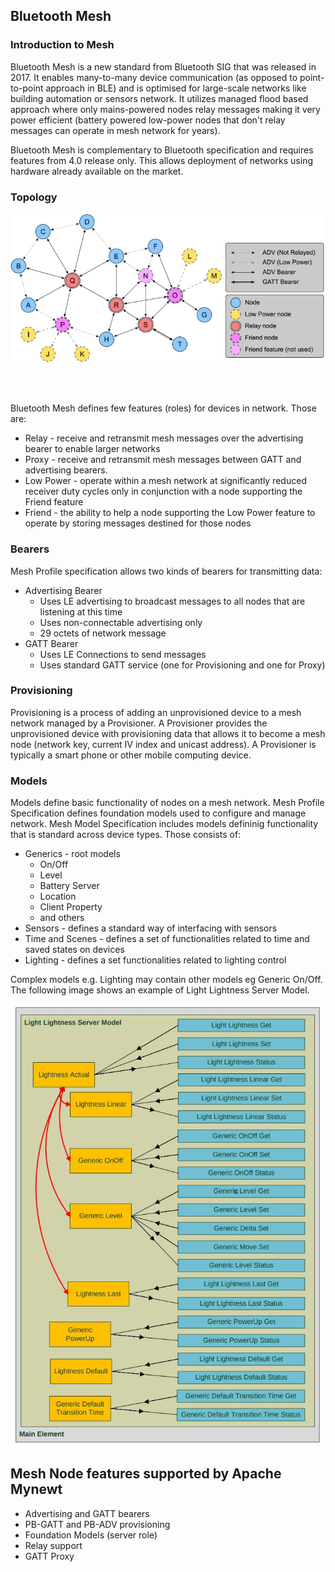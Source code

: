 ## Bluetooth Mesh

### Introduction to Mesh

Bluetooth Mesh is a new standard from Bluetooth SIG that was released in 2017. It
enables many-to-many device communication (as opposed to point-to-point approach
in BLE) and is optimised for large-scale networks like building automation or
sensors network. It utilizes managed flood based approach where only
mains-powered nodes relay messages making it very power efficient (battery
powered low-power nodes that don't relay messages can operate in mesh network
for years).

Bluetooth Mesh is complementary to Bluetooth specification and requires
features from 4.0 release only. This allows deployment of networks using hardware
already available on the market. 

### Topology

![picture alt](mesh_topology.jpg "Bluetooth Mesh Topology (source: Mesh Profile Specification 1.0)")

<br>
<br>

Bluetooth Mesh defines few features (roles) for devices in network. Those are:

* Relay - receive and retransmit mesh messages over the advertising bearer to
  enable larger networks
* Proxy - receive and retransmit mesh messages between GATT and advertising
  bearers.
* Low Power - operate within a mesh network at significantly reduced receiver
  duty cycles only in conjunction with a node supporting the Friend feature
* Friend - the ability to help a node supporting the Low Power feature to
  operate by storing messages destined for those nodes 


### Bearers

Mesh Profile specification allows two kinds of bearers for transmitting data:

* Advertising Bearer
    * Uses LE advertising to broadcast messages to all nodes that are listening
      at this time
    * Uses non-connectable advertising only
    * 29 octets of network message
* GATT Bearer
    * Uses LE Connections to send messages
    * Uses standard GATT service (one for Provisioning and one for Proxy)


### Provisioning

Provisioning is a process of adding an unprovisioned device to a mesh network
managed by a Provisioner. A Provisioner provides the unprovisioned device with
provisioning data that allows it to become a mesh node (network key, current IV
index and unicast address). A Provisioner is typically a smart phone or other
mobile computing device.

### Models

Models define basic functionality of nodes on a mesh network. Mesh Profile
Specification defines foundation models used to configure and manage network.
Mesh Model Specification includes models defininig functionality that is
standard across device types. Those consists of:

* Generics - root models
    * On/Off
    * Level
    * Battery Server
    * Location
    * Client Property
    * and others
* Sensors - defines a standard way of interfacing with sensors
* Time and Scenes - defines a set of functionalities related to time and
  saved states on devices 
* Lighting - defines a set functionalities related to lighting control

Complex models e.g. Lighting may contain other models eg Generic On/Off. The following
image shows an example of Light Lightness Server Model.

![picture alt](mesh_lightning_model.jpg "Light Lightness Server model (source: Mesh Model Specification 1.0)")

## Mesh Node features supported by Apache Mynewt

* Advertising and GATT bearers
* PB-GATT and PB-ADV provisioning
* Foundation Models (server role)
* Relay support
* GATT Proxy
